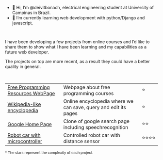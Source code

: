 - 👋 Hi, I’m @deivitbonach, electrical engineering student at University of Campinas in Brazil.
- 🌱 I’m currently learning web development with python/Django and javascript.

</br>

I have been developing a few projects from online courses and I’d like to share them to show what I have been learning and my capabilities as a future web developer.

The projects on top are more recent, as a result they could have a better quality in general.

</br>

<table>

<!--   <tr>
    <th colspan="2">Active Courses</th>
  </tr> -->

  <tr>
    <td><a href="https://dbonach.github.io/cs50web-2018-project0/">Free Programming Resources WebPage</a></td>
    <td>Webpage about free programming courses</td>
    <td>⭐</td>
  </tr>
    
  <tr>
    <td><a href="https://github.com/dbonach/cs50web-project-1-wiki">Wikipedia-like encyclopedia</a></td>
    <td>Online encyclopedia where we can save, query and edit its pages</td>
    <td>⭐</td>
  </tr>
  
  <tr>
    <td><a href="https://github.com/dbonach/cs50web-project-0-search">Google Home Page</a></td>
    <td>Clone of google search page including speechrecognition</td>
    <td>⭐⭐</td>
  </tr>

  <tr>
    <td><a href="https://github.com/dbonach/microcontroller-robot-car">Robot car with microcontroller</a></td>
    <td>Controlled robot car with distance sensor</td>
    <td>⭐⭐⭐⭐</td>
  </tr>
</table>

<sub>* The stars represent the complexity of each project.</sub>
